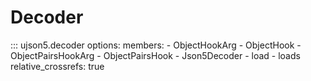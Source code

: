# Decoder

::: ujson5.decoder
    options:
        members:
        - ObjectHookArg
        - ObjectHook
        - ObjectPairsHookArg
        - ObjectPairsHook
        - Json5Decoder
        - load
        - loads
        relative_crossrefs: true
